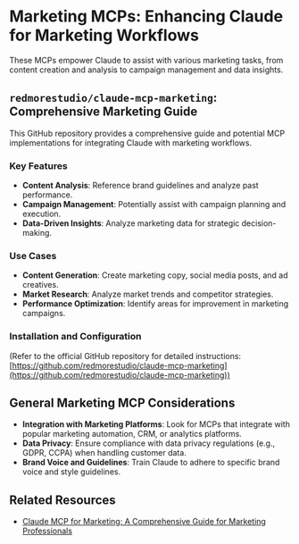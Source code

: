 
# Marketing MCPs: Enhancing Claude for Marketing Workflows

These MCPs empower Claude to assist with various marketing tasks, from content creation and analysis to campaign management and data insights.

## `redmorestudio/claude-mcp-marketing`: Comprehensive Marketing Guide

This GitHub repository provides a comprehensive guide and potential MCP implementations for integrating Claude with marketing workflows.

### Key Features

*   **Content Analysis**: Reference brand guidelines and analyze past performance.
*   **Campaign Management**: Potentially assist with campaign planning and execution.
*   **Data-Driven Insights**: Analyze marketing data for strategic decision-making.

### Use Cases

*   **Content Generation**: Create marketing copy, social media posts, and ad creatives.
*   **Market Research**: Analyze market trends and competitor strategies.
*   **Performance Optimization**: Identify areas for improvement in marketing campaigns.

### Installation and Configuration

(Refer to the official GitHub repository for detailed instructions: [https://github.com/redmorestudio/claude-mcp-marketing](https://github.com/redmorestudio/claude-mcp-marketing))

## General Marketing MCP Considerations

*   **Integration with Marketing Platforms**: Look for MCPs that integrate with popular marketing automation, CRM, or analytics platforms.
*   **Data Privacy**: Ensure compliance with data privacy regulations (e.g., GDPR, CCPA) when handling customer data.
*   **Brand Voice and Guidelines**: Train Claude to adhere to specific brand voice and style guidelines.

## Related Resources

*   [Claude MCP for Marketing: A Comprehensive Guide for Marketing Professionals](https://github.com/redmorestudio/claude-mcp-marketing/blob/main/comprehensive-mcp-marketing-guide.md)


